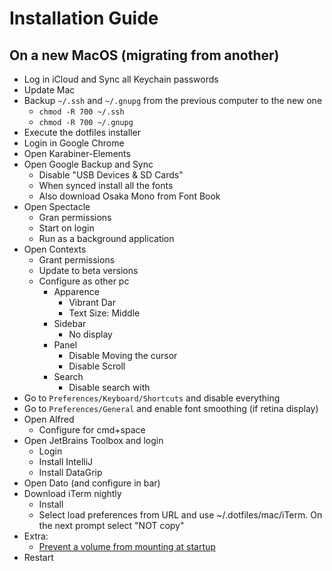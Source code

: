 # Installation Guide

## On a new MacOS (migrating from another)
* Log in iCloud and Sync all Keychain passwords
* Update Mac 
* Backup `~/.ssh` and `~/.gnupg` from the previous computer to the new one
  - `chmod -R 700 ~/.ssh`
  - `chmod -R 700 ~/.gnupg`
* Execute the dotfiles installer
* Login in Google Chrome
* Open Karabiner-Elements
* Open Google Backup and Sync
  - Disable "USB Devices & SD Cards"
  - When synced install all the fonts
  - Also download Osaka Mono from Font Book
* Open Spectacle
  - Gran permissions
  - Start on login
  - Run as a background application
* Open Contexts
  - Grant permissions
  - Update to beta versions
  - Configure as other pc
    - Apparence
      - Vibrant Dar
      - Text Size: Middle
    - Sidebar
      - No display
    - Panel
      - Disable Moving the cursor
      - Disable Scroll
    - Search
      - Disable search with
* Go to `Preferences/Keyboard/Shortcuts` and disable everything
* Go to `Preferences/General` and enable font smoothing (if retina display)
* Open Alfred
  - Configure for cmd+space
* Open JetBrains Toolbox and login
  - Login
  - Install IntelliJ
  - Install DataGrip
* Open Dato (and configure in bar)
* Download iTerm nightly
  - Install
  - Select load preferences from URL and use ~/.dotfiles/mac/iTerm. On the next prompt select "NOT copy"
* Extra:
  - [Prevent a volume from mounting at startup](https://discussions.apple.com/docs/DOC-7942)
* Restart
